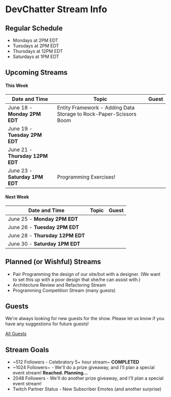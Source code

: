 # DevChatter Stream Info

## Regular Schedule

 - Mondays at 2PM EDT
 - Tuesdays at 2PM EDT
 - Thursdays at 12PM EDT
 - Saturdays at 1PM EDT
 

## Upcoming Streams

#### This Week

| Date and Time                   | Topic         | Guest         |
| ------------------------------- | ------------- | ------------- |
| June 18 - **Monday 2PM EDT** | Entity Framework - Adding Data Storage to Rock-Paper-Scissors Boom |  |
| June 19 - **Tuesday 2PM EDT** |  |  |
| June 21 - **Thursday 12PM EDT** |  |  |
| June 23 - **Saturday 1PM EDT** | Programming Exercises! |  |

#### Next Week

| Date and Time                   | Topic         | Guest         |
| ------------------------------- | ------------- | ------------- |
| June 25 - **Monday 2PM EDT** |  |  |
| June 26 - **Tuesday 2PM EDT** |  |  |
| June 28 - **Thursday 12PM EDT** |  |  |
| June 30 - **Saturday 1PM EDT** |  |  |
 
## Planned (or Wishful) Streams

 - Pair Programming the design of our site/bot with a designer. (We want to set this up with a poor design that she/he can assist with.)
 - Architecture Review and Refactoring Stream
 - Programming Competition Stream (many guests)

## Guests

We're always looking for new guests for the show. Please let us know if you have any suggestions for future guests!
 
[All Guests](Guests.md)

## Stream Goals

 - ~512 Followers - Celebratory 5+ hour stream~ **COMPLETED**
 - ~1024 Followers~ - We'll do a prize giveaway, and I'll plan a special event stream! **Reached. Planning...**
 - 2048 Followers - We'll do another prize giveaway, and I'll plan a special event stream!
 - Twitch Partner Status - New Subscriber Emotes (and another surprise)
